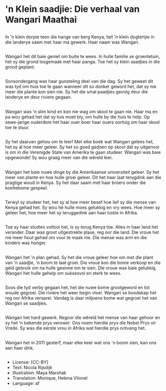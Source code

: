 # 'n Klein saadjie: Die verhaal van Wangari Maathai

##
In 'n klein dorpie teen die hange van berg Kenya, het 'n klein dogtertjie in die landerye saam met haar ma gewerk. Haar naam was Wangari.

##
Wangari het dit baie geniet om buite te wees. In hulle familie se groentetuin, het sy die grond losgemaak met haar panga. Toe het sy klein saadjies in die grond geplant.

##
Sonsondergang was haar gunsteling deel van die dag. Sy het geweet dit was tyd om huis toe te gaan wanneer dit so donker geword het, dat sy nie meer die plante kon sien nie. Sy het die smal paadjies gevolg deur die landerye en deur riviere gegaan.

##
Wangari was 'n slim kind en kon nie wag om skool te gaan nie. Haar ma en pa wou gehad het dat sy tuis moet bly, om hulle by die huis te help. Op sewe-jarige ouderdom het haar ouer boer haar ouers oortuig om haar skool toe te stuur.

##
Sy het daarvan gehou om te leer! Met elke boek wat Wangari gelees het, het sy al hoe meer geleer. Sy het so goed gedoen op skool dat sy uitgenooi is om in die Verenigde State van Amerika te gaan studeer. Wangari was baie opgewonde! Sy wou graag meer van die wêreld leer.

##
Wangari het baie nuwe dinge by die Amerikaanse universiteit geleer. Sy het meer van plante en hoe hulle groei geleer. Dit het haar laat terugdink aan die pragtige woud in Kenya. Sy het daar saam met haar broers onder die koeltebome gespeel.

##
Terwyl sy studeer het, het sy al hoe meer besef hoe lief sy die mense van Kenya gehad het. Sy wou hê hulle moes gelukkig en vry wees. Hoe meer sy geleer het, hoe meer het sy teruggedink aan haar tuiste in Afrika.

##
Toe sy haar studies voltooi het, is sy terug Kenya toe. Alles in haar land het verander. Daar was groot uitgestrekte plase, reg oor die land. Die vroue het nie meer hout gehad om vuur te maak nie. Die mense was arm en die kinders was honger.

##
Wangari het 'n plan gehad. Sy het die vroue geleer hoe om met die plant van 'n saadjie, 'n boom te laat groei. Die vroue kon die bome verkoop en die geld gebruik om na hulle gesinne om te sien. Die vroue was baie gelukkig. Wangari het hulle gehelp om suksesvol en sterk te wees.

##
Soos die tyd verby gegaan het, het die nuwe bome grootgeword en tot woude gegroei. Die riviere het weer begin vloei. Wangari se boodskap het reg oor Afrika versprei. Vandag is daar miljoene bome wat gegroei het van Wangari se saadjies.

##
Wangari het hard gewerk. Regoor die wêreld het mense van haar gehoor en sy het 'n bekende prys verower. Ons noem hierdie prys die Nobel Prys vir Vrede. Sy was die eerste vrou in Afrika wat hierdie prys ontvang het.

##
Wangari het in 2011 gesterf, maar elke keer wat ons 'n boom sien, kan ons aan haar dink.

##
* License: [CC-BY]
* Text: Nicola Rijsdijk
* Illustration: Maya Marshak
* Translation: Monique, Helena Vilonel
* Language: af
